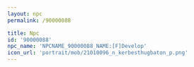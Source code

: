 ```yaml
---
layout: npc
permalink: /90000088

title: Npc
id: '90000088'
npc_name: 'NPCNAME_90000088_NAME:[F]Develop'
icon_url: 'portrait/mob/21010096_n_kerbesthugbaton_p.png'
---
```


